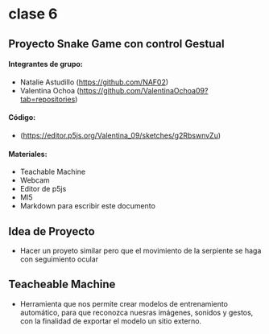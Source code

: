 # clase 6

## Proyecto Snake Game con control Gestual

#### Integrantes de grupo: 

- Natalie Astudillo (https://github.com/NAF02)
- Valentina Ochoa (https://github.com/ValentinaOchoa09?tab=repositories)

#### Código: 

- (https://editor.p5js.org/Valentina_09/sketches/g2RbswnvZu)
  
#### Materiales: 

- Teachable Machine
- Webcam
- Editor de p5js
- Ml5
- Markdown para escribir este documento

## Idea de Proyecto

- Hacer un proyeto similar pero que el movimiento de la serpiente se haga con seguimiento ocular

## Teacheable Machine

- Herramienta que nos permite crear modelos de entrenamiento automático,  para que reconozca nuesras imágenes, sonidos y gestos, con la finalidad de exportar el modelo un sitio externo.
